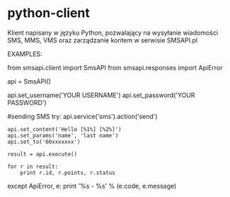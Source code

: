 python-client
=============

Klient napisany w języku Python, pozwalający na wysyłanie wiadomości SMS, MMS, VMS oraz zarządzanie kontem w serwisie SMSAPI.pl

EXAMPLES:

from smsapi.client import SmsAPI
from smsapi.responses import ApiError


api = SmsAPI()

api.set_username('YOUR USERNAME')
api.set_password('YOUR PASSWORD')

#sending SMS
try:
    api.service('sms').action('send')

    api.set_content('Hello [%1%] [%2%]')
    api.set_params('name', 'last name')
    api.set_to('60xxxxxxx')

    result = api.execute()

    for r in result:
        print r.id, r.points, r.status

except ApiError, e:
    print '%s - %s' % (e.code, e.message)